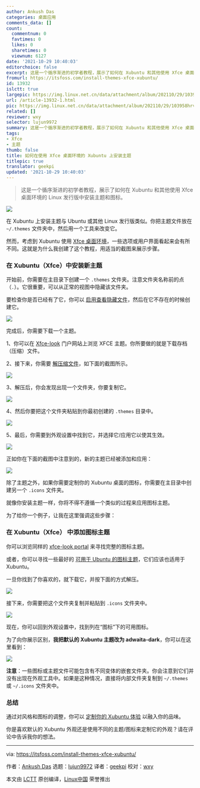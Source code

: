 ```yaml
---
author: Ankush Das
categories: 桌面应用
comments_data: []
count:
  commentnum: 0
  favtimes: 0
  likes: 0
  sharetimes: 0
  viewnum: 6127
date: '2021-10-29 10:40:03'
editorchoice: false
excerpt: 这是一个循序渐进的初学者教程，展示了如何在 Xubuntu 和其他使用 Xfce 桌面环境的 Linux 发行版中安装主题和图标。
fromurl: https://itsfoss.com/install-themes-xfce-xubuntu/
id: 13932
islctt: true
largepic: https://img.linux.net.cn/data/attachment/album/202110/29/103958hrv6vruu163zrtvr.png
url: /article-13932-1.html
pic: https://img.linux.net.cn/data/attachment/album/202110/29/103958hrv6vruu163zrtvr.png.thumb.jpg
related: []
reviewer: wxy
selector: lujun9972
summary: 这是一个循序渐进的初学者教程，展示了如何在 Xubuntu 和其他使用 Xfce 桌面环境的 Linux 发行版中安装主题和图标。
tags:
- Xfce
- 主题
thumb: false
title: 如何在使用 Xfce 桌面环境的 Xubuntu 上安装主题
titlepic: true
translator: geekpi
updated: '2021-10-29 10:40:03'
---
```



> 
> 这是一个循序渐进的初学者教程，展示了如何在 Xubuntu 和其他使用 Xfce 桌面环境的 Linux 发行版中安装主题和图标。
> 
> 
> 


![](https://img.linux.net.cn/data/attachment/album/202110/29/103958hrv6vruu163zrtvr.png)


在 Xubuntu 上安装主题与 Ubuntu 或其他 Linux 发行版类似。你把主题文件放在 `~/.themes` 文件夹中，然后用一个工具来改变它。


然而，考虑到 Xubuntu 使用 [Xfce 桌面环境](https://xfce.org/)，一些选项或用户界面看起来会有所不同。这就是为什么我创建了这个教程，用适当的截图来展示步骤。


### 在 Xubuntu（Xfce）中安装新主题


开始前，你需要在主目录下创建一个 `.themes` 文件夹。注意文件夹名称前的点（`.`）。它很重要，可以从正常的视图中隐藏该文件夹。


要检查你是否已经有了它，你可以 [启用查看隐藏文件](https://itsfoss.com/hide-folders-and-show-hidden-files-in-ubuntu-beginner-trick/)，然后在它不存在的时候创建它。


![](https://img.linux.net.cn/data/attachment/album/202110/29/104003n1opsjln1blpbj1d.png)


完成后，你需要下载一个主题。


1、你可以在 [Xfce-look](https://www.xfce-look.org/browse?cat=138&ord=latest) 门户网站上浏览 XFCE 主题。你所要做的就是下载存档（压缩）文件。


2、接下来，你需要 [解压缩文件](https://itsfoss.com/unzip-linux/)，如下面的截图所示。


![](https://img.linux.net.cn/data/attachment/album/202110/29/104003y53gti52bo2pt2m2.png)


3、解压后，你会发现出现一个文件夹，你要复制它。


![](https://img.linux.net.cn/data/attachment/album/202110/29/104004agawwgwgfvy712jy.png)


4、然后你要把这个文件夹粘贴到你最初创建的 `.themes` 目录中。


![](https://img.linux.net.cn/data/attachment/album/202110/29/104004lm9xmderk91mam1e.png)


5、最后，你需要到外观设置中找到它，并选择它/应用它以使其生效。


![](https://img.linux.net.cn/data/attachment/album/202110/29/104004pbnbzhrfonu0n0cz.png)


正如你在下面的截图中注意到的，新的主题已经被添加和应用：


![](https://img.linux.net.cn/data/attachment/album/202110/29/104004tytgaaa0tmkbpje6.png)


除了主题之外，如果你需要定制你的 Xubuntu 桌面的图标，你需要在主目录中创建另一个 `.icons` 文件夹。


就像你安装主题一样，你将不得不遵循一个类似的过程来应用图标主题。


为了给你一个例子，让我在这里强调这些步骤：


### 在 Xubuntu（Xfce） 中添加图标主题


你可以浏览同样的 [xfce-look portal](https://www.xfce-look.org/browse?cat=132&ord=latest) 来寻找完整的图标主题。


或者，你可以寻找一些最好的 [可用于 Ubuntu 的图标主题](https://itsfoss.com/best-icon-themes-ubuntu-16-04/)，它们应该也适用于 Xubuntu。


一旦你找到了你喜欢的，就下载它，并按下面的方式解压。


![](https://img.linux.net.cn/data/attachment/album/202110/29/104005j2yc9pz5cclcoolo.png)


接下来，你需要把这个文件夹复制并粘贴到 `.icons` 文件夹中。


![](https://img.linux.net.cn/data/attachment/album/202110/29/104005cjv9jgzj68vf996x.png)


现在，你可以回到外观设置中，找到列在“图标”下的可用图标。


为了向你展示区别，**我把默认的 Xubuntu 主题改为 adwaita-dark**，你可以在这里看到：


![](https://img.linux.net.cn/data/attachment/album/202110/29/104007sog1tb04e7xxb1xz.png)


**注意**：一些图标或主题文件可能包含有不同变体的嵌套文件夹。你会注意到它们并没有出现在外观工具中。如果是这种情况，直接将内部文件夹复制到 `~/.themes` 或 `~/.icons` 文件夹中。


### 总结


通过对风格和图标的调整，你可以 [定制你的 Xubuntu 体验](https://itsfoss.com/customize-xfce/) 以融入你的品味。


你是喜欢默认的 Xubuntu 外观还是使用不同的主题/图标来定制它的外观？请在评论中告诉我你的想法。




---


via: <https://itsfoss.com/install-themes-xfce-xubuntu/>


作者：[Ankush Das](https://itsfoss.com/author/ankush/) 选题：[lujun9972](https://github.com/lujun9972) 译者：[geekpi](https://github.com/geekpi) 校对：[wxy](https://github.com/wxy)


本文由 [LCTT](https://github.com/LCTT/TranslateProject) 原创编译，[Linux中国](https://linux.cn/) 荣誉推出